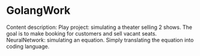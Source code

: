 # GolangWork
Content description:
  Play project: simulating a theater selling 2 shows. The goal is to make booking for customers and sell vacant seats.
  NeuralNetwork: simulating an equation. Simply translating the equation into coding language.
